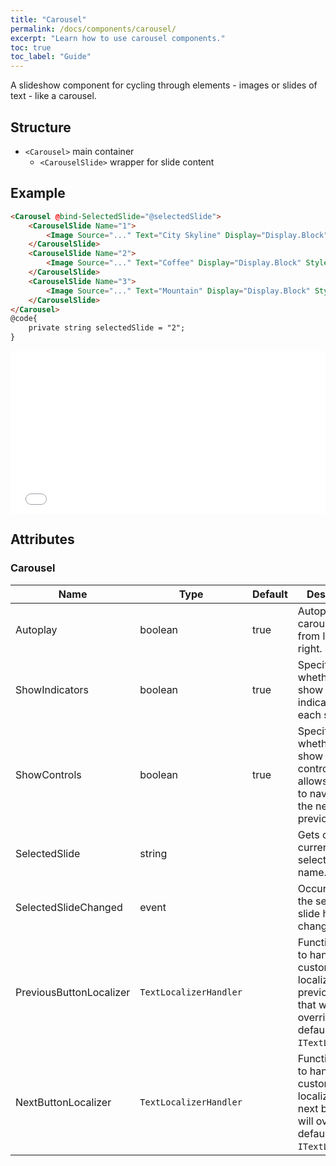```yaml
---
title: "Carousel"
permalink: /docs/components/carousel/
excerpt: "Learn how to use carousel components."
toc: true
toc_label: "Guide"
---
```


A slideshow component for cycling through elements - images or slides of text - like a carousel.

## Structure

- `<Carousel>` main container
  - `<CarouselSlide>` wrapper for slide content

## Example

```html
<Carousel @bind-SelectedSlide="@selectedSlide">
    <CarouselSlide Name="1">
        <Image Source="..." Text="City Skyline" Display="Display.Block" Style="width: 100%;" />
    </CarouselSlide>
    <CarouselSlide Name="2">
        <Image Source="..." Text="Coffee" Display="Display.Block" Style="width: 100%;" />
    </CarouselSlide>
    <CarouselSlide Name="3">
        <Image Source="..." Text="Mountain" Display="Display.Block" Style="width: 100%;" />
    </CarouselSlide>
</Carousel>
@code{
    private string selectedSlide = "2";
}
```

<iframe src="/examples/carousel/basic/" frameborder="0" scrolling="no" style="width:100%;height:260px;"></iframe>

## Attributes

### Carousel

| Name                      | Type                                                                       | Default          | Description                                                                                                           |
|---------------------------|----------------------------------------------------------------------------|------------------|-----------------------------------------------------------------------------------------------------------------------|
| Autoplay                  | boolean                                                                    | true             | Autoplays the carousel slides from left to right.                                                                     |
| ShowIndicators            | boolean                                                                    | true             | Specifies whether to show an indicator for each slide.                                                                |
| ShowControls              | boolean                                                                    | true             | Specifies whether to show the controls that allows the user to navigate to the next or previous slide.                |
| SelectedSlide             | string                                                                     |                  | Gets or sets currently selected slide name.                                                                           |
| SelectedSlideChanged      | event                                                                      |                  | Occurs after the selected slide has changed.                                                                          |
| PreviousButtonLocalizer   | `TextLocalizerHandler`                                                     |                  | Function used to handle custom localization for previous button that will override a default `ITextLocalizer`.        |
| NextButtonLocalizer       | `TextLocalizerHandler`                                                     |                  | Function used to handle custom localization for next button that will override a default `ITextLocalizer`.            |